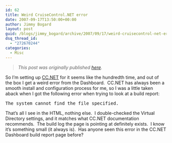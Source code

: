 ```yaml
---
id: 62
title: Weird CruiseControl.NET error
date: 2007-09-17T13:50:00+00:00
author: Jimmy Bogard
layout: post
guid: /blogs/jimmy_bogard/archive/2007/09/17/weird-cruisecontrol-net-error.aspx
dsq_thread_id:
  - "272670244"
categories:
  - Misc
---
```

> _This post was originally published [here](http://grabbagoft.blogspot.com/2007/09/weird-cruisecontrolnet-error.html)._

So I&#8217;m setting up [CC.NET](http://confluence.public.thoughtworks.org/display/CCNET/Welcome+to+CruiseControl.NET) for it seems like the hundredth time, and out of the box I get a weird error from the Dashboard.&nbsp; CC.NET has always been a smooth install and configuration process for me, so I was a little taken aback when I got the following error when trying to look at a build report:

<pre>The system cannot find the file specified.</pre>

That&#8217;s all I see in the HTML, nothing else.&nbsp; I&nbsp;double-checked the&nbsp;Virtual Directory settings,&nbsp;and it matches what CC.NET documentation recommends.&nbsp;&nbsp;The build log the page is pointing at definitely exists.&nbsp; I know it&#8217;s something small (it always is).&nbsp; Has anyone seen this error in the CC.NET Dashboard build report page before?&nbsp;